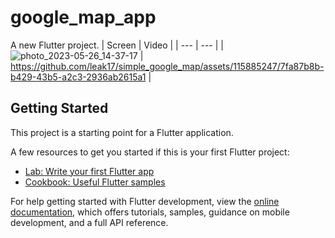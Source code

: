 # google_map_app

A new Flutter project.
| Screen | Video |
| --- | --- |
| ![photo_2023-05-26_14-37-17](https://github.com/leak17/simple_google_map/assets/115885247/eb6c8b96-f21d-4c6f-b3e8-060b0ded227a) | https://github.com/leak17/simple_google_map/assets/115885247/7fa87b8b-b429-43b5-a2c3-2936ab2615a1 |
## Getting Started

This project is a starting point for a Flutter application.

A few resources to get you started if this is your first Flutter project:

- [Lab: Write your first Flutter app](https://docs.flutter.dev/get-started/codelab)
- [Cookbook: Useful Flutter samples](https://docs.flutter.dev/cookbook)

For help getting started with Flutter development, view the
[online documentation](https://docs.flutter.dev/), which offers tutorials,
samples, guidance on mobile development, and a full API reference.





